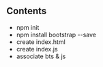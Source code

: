 ## Contents
- npm init
- npm install bootstrap --save
- create index.html
- create index.js
- associate bts & js